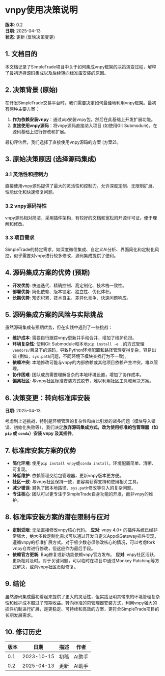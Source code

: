 # vnpy使用决策说明

**版本**: 0.2  
**日期**: 2025-04-13  
**状态**: 更新 (反映决策变更)

## 1. 文档目的

本文档记录了SimpleTrade项目中关于如何集成vnpy框架的决策演变过程，解释了最初选择源码集成以及后续转向标准库安装的原因。

## 2. 决策背景 (原始)

在开发SimpleTrade交易平台时，我们需要决定如何最佳地利用vnpy框架。最初有两种主要方案：

1. **作为依赖安装vnpy**：通过pip安装vnpy包，然后在此基础上开发扩展功能。
2. **直接使用vnpy源码**：将vnpy源码直接纳入项目 (如使用Git Submodule)，在源码基础上进行修改和扩展。

最初评估后，我们选择了直接使用vnpy源码的方案 (方案2)。

## 3. 原始决策原因 (选择源码集成)

### 3.1 灵活性和控制力
直接使用vnpy源码提供了最大的灵活性和控制力，允许深度定制、无限制扩展、性能优化和快速修复问题。

### 3.2 vnpy源码特性
vnpy源码相对简洁，采用插件架构，有较好的文档和宽松的开源许可证，便于理解和修改。

### 3.3 项目需求
SimpleTrade的特定需求，如深度微信集成、自定义AI分析、界面简化和定制化风控，似乎需要对vnpy进行较多修改，源码集成提供了便利。

## 4. 源码集成方案的优势 (预期)

- **开发优势**: 快速迭代、精确控制、高定制化、技术栈一致性。
- **部署优势**: 简化依赖、版本锁定、独立性、优化体积。
- **长期优势**: 知识积累、技术自主、差异化竞争、快速问题响应。

## 5. 源码集成方案的风险与实际挑战

虽然源码集成有预期优势，但在实践中遇到了一些挑战：

- **维护成本**: 需要自行跟踪vnpy更新并手动合并，增加了维护负担。
- **环境复杂性**: 使用Git Submodule和本地`pip install -e .`的方式管理`vendors/`目录下的源码，导致Python环境配置和路径管理变得复杂，容易出错 (例如，`sys.path`问题，不同环境下模块查找行为不一致)。
- **依赖冲突**: 本地修改可能与vnpy的内部依赖或其他项目依赖产生冲突，难以管理。
- **协作困难**: 团队成员需要理解复杂的本地环境设置，增加了协作成本。
- **偏离社区**: 与vnpy社区标准安装方式脱节，难以利用社区工具和解决方案。

## 6. 决策变更：转向标准库安装

**日期**: 2025-04-13

考虑到上述挑战，特别是环境管理的复杂性和由此引发的诸多问题（模块导入错误、初始化失败等），我们决定**放弃源码集成方式，改为使用标准的包管理器（如 `pip` 或 `conda`）安装 vnpy 及其插件**。

## 7. 标准库安装方案的优势

- **简化环境**: 使用`pip install vnpy`或`conda install`，环境配置简单、清晰、可复现。
- **降低维护**: 依赖管理交给包管理器，更新vnpy版本更方便。
- **社区一致**: 与vnpy社区保持一致，更容易获得支持和使用相关工具。
- **减少错误**: 避免了因本地路径、`sys.path`修改等引入的复杂问题。
- **专注核心**: 团队可以更专注于SimpleTrade自身功能的开发，而非vnpy的维护。

## 8. 标准库安装方案的潜在限制与应对

- **定制受限**: 无法直接修改vnpy核心代码。 **应对**: vnpy 4.0+ 的插件系统已经非常强大，绝大多数定制化需求可以通过开发自定义App或Gateway插件实现，遵循vnpy的标准扩展方式。对于极少数必须修改核心的情况，可以考虑fork vnpy仓库进行修改，但这应作为最后手段。
- **依赖官方更新**: Bug修复或新功能依赖vnpy官方发布。 **应对**: vnpy社区活跃，更新相对及时。对于关键问题，可以临时在项目中通过Monkey Patching等方式解决，或向vnpy社区贡献修复。

## 9. 结论

虽然源码集成最初看起来提供了更大的灵活性，但实践证明其带来的环境管理复杂性和维护成本超过了预期收益。转向标准的包管理器安装方式，利用vnpy强大的插件机制进行扩展，是更稳定、可持续和高效的方案，更符合SimpleTrade项目的长期发展需求。

## 10. 修订历史

| 版本 | 日期 | 描述 | 作者 |
|-----|------|------|------|
| 0.1 | 2023-10-15 | 初稿 | AI助手 |
| 0.2 | 2025-04-13 | 更新 | AI助手 |
